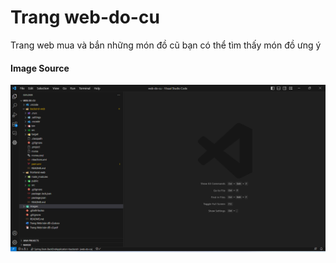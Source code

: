 # Trang web-do-cu
Trang web mua và bắn những món đồ cũ bạn có thể tìm thấy món đồ ưng ý
#### Image Source
![Image Source](./images/(23).png)